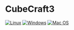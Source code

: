 # CubeCraft3

[![Linux](https://github.com/AdamYuan/CubeCraft3/actions/workflows/linux.yml/badge.svg)](https://github.com/AdamYuan/CubeCraft3/actions/workflows/linux.yml)
[![Windows](https://github.com/AdamYuan/CubeCraft3/actions/workflows/windows.yml/badge.svg)](https://github.com/AdamYuan/CubeCraft3/actions/workflows/windows.yml)
[![Mac OS](https://github.com/AdamYuan/CubeCraft3/actions/workflows/macos.yml/badge.svg)](https://github.com/AdamYuan/CubeCraft3/actions/workflows/macos.yml)
